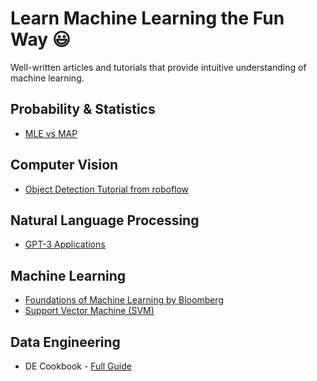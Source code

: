 # Learn Machine Learning the Fun Way :smiley:
Well-written articles and tutorials that provide intuitive understanding of machine learning.

## Probability & Statistics
* [MLE vs MAP](https://wiseodd.github.io/techblog/2017/01/01/mle-vs-map/)

## Computer Vision
* [Object Detection Tutorial from roboflow](https://blog.roboflow.com/object-detection/)

## Natural Language Processing
* [GPT-3 Applications](https://www.infoq.com/articles/gpt3-enabled-applications/)

## Machine Learning
* [Foundations of Machine Learning by Bloomberg](https://bloomberg.github.io/foml/#about)
* [Support Vector Machine (SVM)](https://blog.statsbot.co/support-vector-machines-tutorial-c1618e635e93)


## Data Engineering
* DE Cookbook - [Full Guide](https://github.com/andkret/Cookbook)
